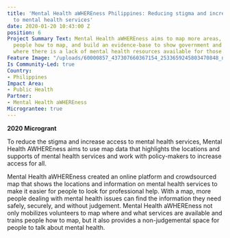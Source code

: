 ```yaml
---
title: 'Mental Health aWHEREness Philippines: Reducing stigma and increasing access
  to mental health services'
date: 2020-01-20 10:43:00 Z
position: 6
Project Summary Text: Mental Health aWHEREness aims to map more areas, train more
  people how to map, and build an evidence-base to show government and policy-makers
  where there is a lack of mental health resources available for those in need.
Feature Image: "/uploads/60000857_437307660367154_2533659245803470848_n-d92e7e.jpg"
Is Community-Led: true
Country:
- Philippines
Impact Area:
- Public Health
Partner:
- Mental Health aWHEREness
Micrograntee: true
---
```


**2020 Microgrant**

To reduce the stigma and increase access to mental health services, Mental Health AWHEREness aims to use map data that highlights the locations and supports of mental health services and work with policy-makers to increase access for all.

Mental Health aWHEREness created an online platform and crowdsourced map that shows the locations and information on mental health services to make it easier for people to look for professional help. With a map, more people dealing with mental health issues can find the information they need safely, securely, and without judgement. Mental Health aWHEREness not only mobilizes volunteers to map where and what services are available and trains people how to map, but it also provides a non-judgemental space for people to talk about mental health. 


